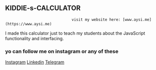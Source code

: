## KIDDIE-s-CALCULATOR
                                  visit my website here: [www.aysi.me](https://www.aysi.me)
I made this calculator just to teach my students about the JavaScript functionality and interfacing.
### yo can follow me on instagram or any of these
[Instagram](https://instagram.com/ic.dev1001)
[Linkedin](https://https://www.linkedin.com/in/aysanew-yonas-928087184/)
[Telegram](https://t.me/aysi_143)
